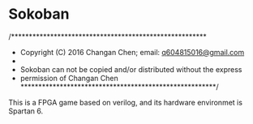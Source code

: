 # Sokoban
/*******************************************************
 * Copyright (C) 2016 Changan Chen; email: q604815016@gmail.com
 * 
 * Sokoban can not be copied and/or distributed without the express
 * permission of Changan Chen
 *******************************************************/

This is a FPGA game based on verilog, and its hardware environmet is Spartan 6.
